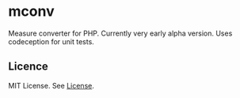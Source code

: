 mconv
=====

Measure converter for PHP. Currently very early alpha version. Uses codeception for unit tests.

Licence
-------

MIT License. See [License](/LICENSE.md "License").
